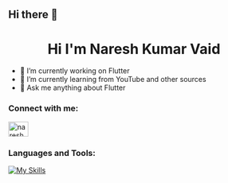 ## Hi there 👋

<h1 align="center">Hi I'm Naresh Kumar Vaid</h1>

- 🔭 I’m currently working on Flutter
- 🌱 I’m currently learning from YouTube and other sources
- 💬 Ask me anything about Flutter 
  
### Connect with me:
<div id="badges">
  <p align="left">
<a href="[https://linkedin.com/in/nareshkumar](https://www.linkedin.com/in/naresh-kumar-vaid-3213a82b0/)" target="blank"><img align="center" src="https://raw.githubusercontent.com/rahuldkjain/github-profile-readme-generator/master/src/images/icons/Social/linked-in-alt.svg" alt="nareshkumar" height="30" width="40" /></a>
</p>
</div>

### Languages and Tools:
[![My Skills](https://skillicons.dev/icons?i=flutter,dart,firebase,github,git,postman,figma&perline=7)](https://skillicons.dev)
